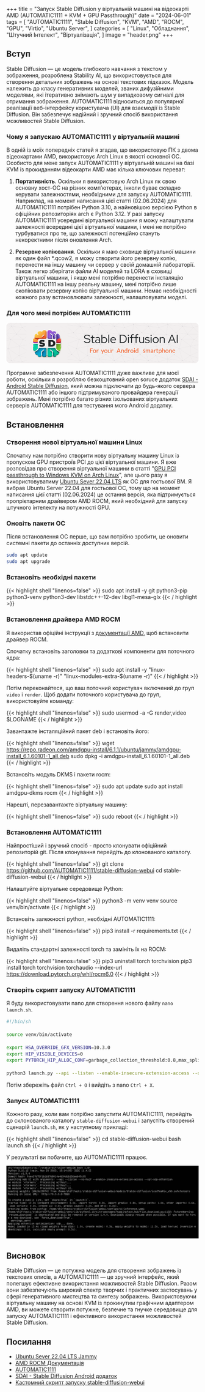 +++
title = "Запуск Stable Diffusion у віртуальній машині на відеокарті AMD (AUTOMATIC1111 + KVM + GPU Passthrough)"
date = "2024-06-01"
tags = [
    "AUTOMATIC1111",
    "Stable Diffusion",
    "KVM",
    "AMD",
    "ROCM",
    "GPU",
    "Virtio",
    "Ubuntu Server",
]
categories = [
    "Linux",
    "Обладнання",
    "Штучний Інтелект",
    "Віртуалізація",
]
image = "header.png"
+++

## Вступ 

Stable Diffusion — це модель глибокого навчання з текстом у зображення, розроблена Stability AI, що використовується для створення детальних зображень на основі текстових підказок. Модель належить до класу генеративних моделей, званих дифузійними моделями, які ітеративно знімають шум у випадковому сигналі для отримання зображення. AUTOMATIC1111 відноситься до популярної реалізації веб-інтерфейсу користувача (UI) для взаємодії із Stable Diffusion. Він забезпечує надійний і зручний спосіб використання можливостей Stable Diffusion.

### Чому я запускаю AUTOMATIC1111 у віртуальній машині

В одній із моїх попередніх статей я згадав, що використовую ПК з двома відеокартами AMD, використовує Arch Linux в якості основної ОС. Особисто для мене запуск AUTOMATIC1111 у віртуальній машині на базі KVM із прокиданням відеокарти AMD має кілька ключових переваг:

1. **Портативність**. Оскільки я використовую Arch Linux як свою основну хост-ОС на різних комп’ютерах, інколи буває складно керувати залежностями, необхідними для запуску AUTOMATIC1111. Наприклад, на момент написання цієї статті (02.06.2024) для AUTOMATIC1111 потрібен Python 3.10, а найновішою версією Python в офіційних репозиторіях arch є Python 3.12. У разі запуску AUTOMATIC1111 усередині віртуальної машини я можу налаштувати залежності всередині цієї віртуальної машини, і мені не потрібно турбуватися про те, що залежності потенційно стануть некоректними після оновлення Arch.

2. **Резервне копіювання**. Оскільки я маю сховище віртуальної машини як один файл *.qcow2, я можу створити його резервну копію, перенести на іншу машину чи сервер у своїй домашній лабораторії. Також легко зберігати файли AI моделей та LORA в cховищі віртуальної машини, і якщо мені потрібно перенести інсталяцію AUTOMATIC1111 на іншу реальну машину, мені потрібно лише скопіювати резервну копію віртуальної машини. Немає необхідності кожного разу встановлювати залежності, налаштовувати моделі.

### Для чого мені потрібен AUTOMATIC1111

![](https://github.com/ShiftHackZ/Stable-Diffusion-Android/raw/master/docs/assets/github-header-image.png)

Програмне забезпечення AUTOMATIC1111 дуже важливе для моєї роботи, оскільки я розробляю безкоштовний open soruce додаток [SDAI - Android Stable Diffusion](https://github.com/ShiftHackZ/Stable-Diffusion-Android), який можна підключати до будь-якого сервера AUTOMATIC1111 або іншого підтримуваного провайдера генерації зображень. Мені потрібно багато різних ізольованих віртуальних серверів AUTOMATIC1111 для тестування мого Android додатку.

## Встановлення

### Створення нової віртуальної машини Linux

Спочатку нам потрібно створити нову віртуальну машину Linux із пропуском GPU пристроїв PCI до цієї віртуальної машини. Я вже розповідав про створення віртуальної машини в статті "[GPU PCI passthrough to Windows KVM on Arch Linux](https://blog.moroz.cc/uk/post/прокидання-відеокарти-pci-до-windows-kvm-на-arch-linux/#налаштування-нової-віртуальної-машини-та-установка-windows-1011)", але цього разу я використовуватиму [Ubuntu Sever 22.04 LTS](https://releases.ubuntu.com/22.04/) як ОС для гостьової ВМ. Я вибрав Ubuntu Server 22.04 для гостьової ОС, тому що на момент написання цієї статті (02.06.2024) це остання версія, яка підтримується пропрієтарним драйвером AMD ROCM, який необхідний для запуску штучного інтелекту на потужності GPU.

### Оновіть пакети ОС

Після встановлення ОС перше, що вам потрібно зробити, це оновити системні пакети до останніх доступних версій.

```bash
sudo apt update
sudo apt upgrade
```

### Встановіть необхідні пакети

{{< highlight shell "linenos=false" >}}
sudo apt install -y git python3-pip python3-venv python3-dev libstdc++-12-dev libgl1-mesa-glx
{{< / highlight >}}

### Встановлення драйвера AMD ROCM

Я використав офіційні інструкції з [документації AMD](https://rocm.docs.amd.com/projects/install-on-linux/en/latest/tutorial/quick-start.html), щоб встановити драйвер ROCM.

Спочатку встановіть заголовки та додаткові компоненти для поточного ядра:

{{< highlight shell "linenos=false" >}}
sudo apt install -y "linux-headers-$(uname -r)" "linux-modules-extra-$(uname -r)"
{{< / highlight >}}

Потім переконайтеся, що ваш поточний користувач включений до груп `video` і `render`. Щоб додати поточного користувача до груп, використовуйте команду:

{{< highlight shell "linenos=false" >}}
sudo usermod -a -G render,video $LOGNAME
{{< / highlight >}}

Завантажте інсталяційний пакет deb і встановіть його:

{{< highlight shell "linenos=false" >}}
wget https://repo.radeon.com/amdgpu-install/6.1.1/ubuntu/jammy/amdgpu-install_6.1.60101-1_all.deb
sudo dpkg -i amdgpu-install_6.1.60101-1_all.deb
{{< / highlight >}}

Встановіть модуль DKMS і пакети rocm:

{{< highlight shell "linenos=false" >}}
sudo apt update
sudo apt install amdgpu-dkms rocm
{{< / highlight >}}

Нарешті, перезавантажте віртуальну машину:

{{< highlight shell "linenos=false" >}}
sudo reboot
{{< / highlight >}}

### Встановлення AUTOMATIC1111

Найпростіший і зручний спосіб - просто клонувати офіційний репозиторій git. Після клонування перейдіть до клонованого каталогу.

{{< highlight shell "linenos=false" >}}
git clone https://github.com/AUTOMATIC1111/stable-diffusion-webui
cd stable-diffusion-webui
{{< / highlight >}}

Налаштуйте віртуальне середовище Python:

{{< highlight shell "linenos=false" >}}
python3 -m venv venv
source venv/bin/activate
{{< / highlight >}}

Встановіть залежності python, необхідні AUTOMATIC1111:

{{< highlight shell "linenos=false" >}}
pip3 install -r requirements.txt
{{< / highlight >}}

Видаліть стандартні залежності torch та замініть їх на ROCM:

{{< highlight shell "linenos=false" >}}
pip3 uninstall torch torchvision
pip3 install torch torchvision torchaudio --index-url https://download.pytorch.org/whl/rocm6.0
{{< / highlight >}}

### Створіть скрипт запуску AUTOMATIC1111

Я буду використовувати nano для створення нового файлу `nano launch.sh`.

```bash
#!/bin/sh

source venv/bin/activate

export HSA_OVERRIDE_GFX_VERSION=10.3.0
export HIP_VISIBLE_DEVICES=0
export PYTORCH_HIP_ALLOC_CONF=garbage_collection_threshold:0.8,max_split_size_mb:512

python3 launch.py --api --listen --enable-insecure-extension-access --opt-sdp-attention
```

Потім збережіть файл `Ctrl + O` і вийдіть з nano `Ctrl + X`.

### Запуск AUTOMATIC1111

Кожного разу, коли вам потрібно запустити AUTOMATIC1111, перейдіть до склонованого каталогу `stable-diffusion-webui` і запустіть створений сценарій `launch.sh`, як у наступному прикладі:

{{< highlight shell "linenos=false" >}}
cd stable-diffusion-webui
bash launch.sh
{{< / highlight >}}

У результаті ви побачите, що AUTOMATIC1111 працює.

![Запущений інстанс AUTOMATIC1111.](a1111-launch.png)

## Висновок

Stable Diffusion — це потужна модель для створення зображень із текстових описів, а AUTOMATIC1111 — це зручний інтерфейс, який полегшує ефективне використання можливостей Stable Diffusion. Разом вони забезпечують широкий спектр творчих і практичних застосувань у сфері генеративного мистецтва та синтезу зображень. Використовуючи віртуальну машину на основі KVM із прокинутим графічним адаптером AMD, ви можете створити потужне, безпечне та гнучке середовище для запуску AUTOMATIC1111 і ефективного використання можливостей Stable Diffusion.

## Посилання

- [Ubuntu Sever 22.04 LTS Jammy](https://releases.ubuntu.com/22.04/)
- [AMD ROCM Документація](https://rocm.docs.amd.com/projects/install-on-linux/en/latest/tutorial/quick-start.html)
- [AUTOMATIC1111](https://github.com/AUTOMATIC1111/stable-diffusion-webui)
- [SDAI - Stable Diffusion Android додаток](https://github.com/ShiftHackZ/Stable-Diffusion-Android)
- [Кастомний скрипт запуску stable-diffusion-webui](https://gist.github.com/evshiron/8cf4de34aa01e217ce178b8ed54a2c43)
